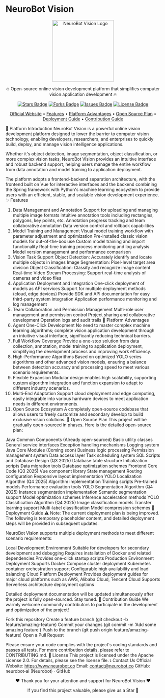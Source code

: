 # NeuroBot Vision

<div align="center">
<img src="https://app.neurobot.co/homePageResources/pics/neurobot-logo-b.png" alt="NeuroBot Vision Logo" width="200">
<p>🔥 Open-source online vision development platform that simplifies computer vision application development 🔥</p>

<div>
<a href="https://github.com/neurobot-ai/neurobot-vision/stargazers"><img src="https://img.shields.io/github/stars/neurobot-ai/neurobot-vision" alt="Stars Badge"></a>
<a href="https://github.com/neurobot-ai/neurobot-vision/network/members"><img src="https://img.shields.io/github/forks/neurobot-ai/neurobot-vision" alt="Forks Badge"></a>
<a href="https://github.com/neurobot-ai/neurobot-vision/issues"><img src="https://img.shields.io/github/issues/neurobot-ai/neurobot-vision" alt="Issues Badge"></a>
<a href="https://github.com/neurobot-ai/neurobot-vision/blob/main/LICENSE"><img src="https://img.shields.io/github/license/neurobot-ai/neurobot-vision" alt="License Badge"></a>
</div>

<p>
<a href="https://www.neurobot.co">Official Website</a> •
<a href="#features">Features</a> •
<a href="#platform-advantages">Platform Advantages</a> •
<a href="#open-source-plan">Open Source Plan</a> •
<a href="#deployment-guide">Deployment Guide</a> •
<a href="#contribution-guide">Contribution Guide</a>
</p>
</div>
📝 Platform Introduction
NeuroBot Vision is a powerful online vision development platform designed to lower the barrier to computer vision technology, enabling developers, researchers, and enterprises to quickly build, deploy, and manage vision intelligence applications.

Whether it's object detection, image segmentation, object classification, or more complex vision tasks, NeuroBot Vision provides an intuitive interface and robust backend support, helping users manage the entire workflow from data annotation and model training to application deployment.

The platform adopts a frontend-backend separation architecture, with the frontend built on Vue for interactive interfaces and the backend combining the Spring framework with Python's machine learning ecosystem to provide users with an efficient, stable, and scalable vision development experience.
✨ Features
1. Data Management and Annotation
   Support for uploading and managing multiple image formats
   Intuitive annotation tools including rectangles, polygons, key points, etc.
   Annotation progress tracking and team collaborative annotation
   Data version control and rollback capabilities
2. Model Training and Management
   Visual model training workflow with parameter adjustment and optimization
   Pre-installed classic vision models for out-of-the-box use
   Custom model training and import functionality
   Real-time training process monitoring and log analysis
   Model version management and performance comparison
3. Vision Task Support
   Object Detection: Accurately identify and locate multiple objects in images
   Image Segmentation: Pixel-level target area division
   Object Classification: Classify and recognize image content
   Real-time Video Stream Processing: Support real-time analysis of cameras and video files
4. Application Deployment and Integration
   One-click deployment of models as API services
   Support for multiple deployment methods (cloud, edge devices)
   Provide SDK and API documentation for easy third-party system integration
   Application performance monitoring and log management
5. Team Collaboration and Permission Management
   Multi-role user management and permission control
   Project sharing and collaborative development
   Operation logs and audit trails
   🌟 Platform Advantages
1. Agent One-Click Development
   No need to master complex machine learning algorithms; complete vision application development through an intuitive visual interface, significantly reducing technical barriers.
2. Full Workflow Coverage
   Provide a one-stop solution from data collection, annotation, model training to application deployment, simplifying the development process and improving work efficiency.
3. High-Performance Algorithms
   Based on optimized YOLO series algorithms and other advanced vision models, ensuring a balance between detection accuracy and processing speed to meet various scenario requirements.
4. Flexible Expansion
   Modular design enables high scalability, supporting custom algorithm integration and function expansion to adapt to different industry scenarios.
5. Multi-End Adaptation
   Support cloud deployment and edge computing, easily integrable into various hardware devices to meet application needs in different environments.
6. Open Source Ecosystem
   A completely open-source codebase that allows users to freely customize and secondary develop to build exclusive vision solutions.
   📅 Open Source Plan
   This project will be gradually open-sourced in phases. Here is the detailed open-source plan:

Java Common Components (Already open-sourced)
Basic utility classes
General service interfaces
Exception handling mechanisms
Logging system
Java Core Modules (Coming soon)
Business logic processing
Permission management system
Data access layer
Task scheduling system
SQL Scripts and Database Design (Q3 2025)
Database table structure
Initialization scripts
Data migration tools
Database optimization schemes
Frontend Core Code (Q3 2025)
Vue component library
State management
Routing configuration
Responsive layout implementation
YOLO Localization Algorithm (Q4 2025)
Algorithm implementation
Training scripts
Pre-trained models
Performance evaluation tools
YOLO Segmentation Algorithm (Q4 2025)
Instance segmentation implementation
Semantic segmentation support
Model optimization schemes
Inference acceleration methods
YOLO Classification Algorithm (Q4 2025)
Image classification models
Transfer learning support
Multi-label classification
Model compression schemes
🚀 Deployment Guide
⚠️ Note: The current deployment plan is being improved. The following is temporary placeholder content, and detailed deployment steps will be provided in subsequent updates.

NeuroBot Vision supports multiple deployment methods to meet different scenario requirements:

Local Development Environment
Suitable for developers for secondary development and debugging
Requires installation of Docker and related dependencies
Provides one-click startup scripts
Production Environment Deployment
Supports Docker Compose cluster deployment
Kubernetes container orchestration support
Configurable high availability and load balancing
Cloud Platform Deployment
Provides deployment guides for major cloud platforms such as AWS, Alibaba Cloud, Tencent Cloud
Supports Serverless architecture deployment options

Detailed deployment documentation will be updated simultaneously after the project is fully open-sourced. Stay tuned.
🤝 Contribution Guide
We warmly welcome community contributors to participate in the development and optimization of the project!

Fork this repository
Create a feature branch (git checkout -b feature/amazing-feature)
Commit your changes (git commit -m 'Add some amazing feature')
Push to the branch (git push origin feature/amazing-feature)
Open a Pull Request

Please ensure your code complies with the project's coding standards and passes all tests. For more contribution details, please refer to CONTRIBUTING.md.
📄 License
This project is licensed under the Apache License 2.0. For details, please see the license file.
📞 Contact Us
Official Website: https://www.neurobot.co
Email: contact@neurobot.co
GitHub: neurobot-ai (Neurobot) · GitHub

<div align="center">
<p>❤️ Thank you for your attention and support for NeuroBot Vision ❤️</p>
<p>If you find this project valuable, please give us a Star 🌟</p>
</div>
